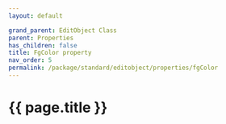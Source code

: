 ```yaml
---
layout: default

grand_parent: EditObject Class
parent: Properties
has_children: false
title: FgColor property
nav_order: 5
permalink: /package/standard/editobject/properties/fgColor
---
```

# {{ page.title }}




